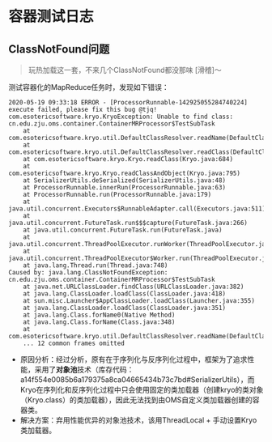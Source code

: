 # 容器测试日志
## ClassNotFound问题
>玩热加载这一套，不来几个ClassNotFound都没那味 [滑稽]～

测试容器化的MapReduce任务时，发现如下错误：
```text
2020-05-19 09:33:18 ERROR - [ProcessorRunnable-142925055284740224] execute failed, please fix this bug @tjq!
com.esotericsoftware.kryo.KryoException: Unable to find class: cn.edu.zju.oms.container.ContainerMRProcessor$TestSubTask
	at com.esotericsoftware.kryo.util.DefaultClassResolver.readName(DefaultClassResolver.java:182)
	at com.esotericsoftware.kryo.util.DefaultClassResolver.readClass(DefaultClassResolver.java:151)
	at com.esotericsoftware.kryo.Kryo.readClass(Kryo.java:684)
	at com.esotericsoftware.kryo.Kryo.readClassAndObject(Kryo.java:795)
	at SerializerUtils.deSerialized(SerializerUtils.java:48)
	at ProcessorRunnable.innerRun(ProcessorRunnable.java:63)
	at ProcessorRunnable.run(ProcessorRunnable.java:179)
	at java.util.concurrent.Executors$RunnableAdapter.call(Executors.java:511)
	at java.util.concurrent.FutureTask.run$$$capture(FutureTask.java:266)
	at java.util.concurrent.FutureTask.run(FutureTask.java)
	at java.util.concurrent.ThreadPoolExecutor.runWorker(ThreadPoolExecutor.java:1149)
	at java.util.concurrent.ThreadPoolExecutor$Worker.run(ThreadPoolExecutor.java:624)
	at java.lang.Thread.run(Thread.java:748)
Caused by: java.lang.ClassNotFoundException: cn.edu.zju.oms.container.ContainerMRProcessor$TestSubTask
	at java.net.URLClassLoader.findClass(URLClassLoader.java:382)
	at java.lang.ClassLoader.loadClass(ClassLoader.java:418)
	at sun.misc.Launcher$AppClassLoader.loadClass(Launcher.java:355)
	at java.lang.ClassLoader.loadClass(ClassLoader.java:351)
	at java.lang.Class.forName0(Native Method)
	at java.lang.Class.forName(Class.java:348)
	at com.esotericsoftware.kryo.util.DefaultClassResolver.readName(DefaultClassResolver.java:176)
	... 12 common frames omitted
```

* 原因分析：经过分析，原有在于序列化与反序列化过程中，框架为了追求性能，采用了**对象池**技术（库存代码： a14f554e0085b6a179375a8ca04665434b73c7bd#SerializerUtils），而Kryo在序列化和反序列化过程中只会使用固定的类加载器（创建kryo的类对象（Kryo.class）的类加载器），因此无法找到由OMS自定义类加载器创建的容器类。
* 解决方案：弃用性能优异的对象池技术，该用ThreadLocal + 手动设置Kryo类加载器。